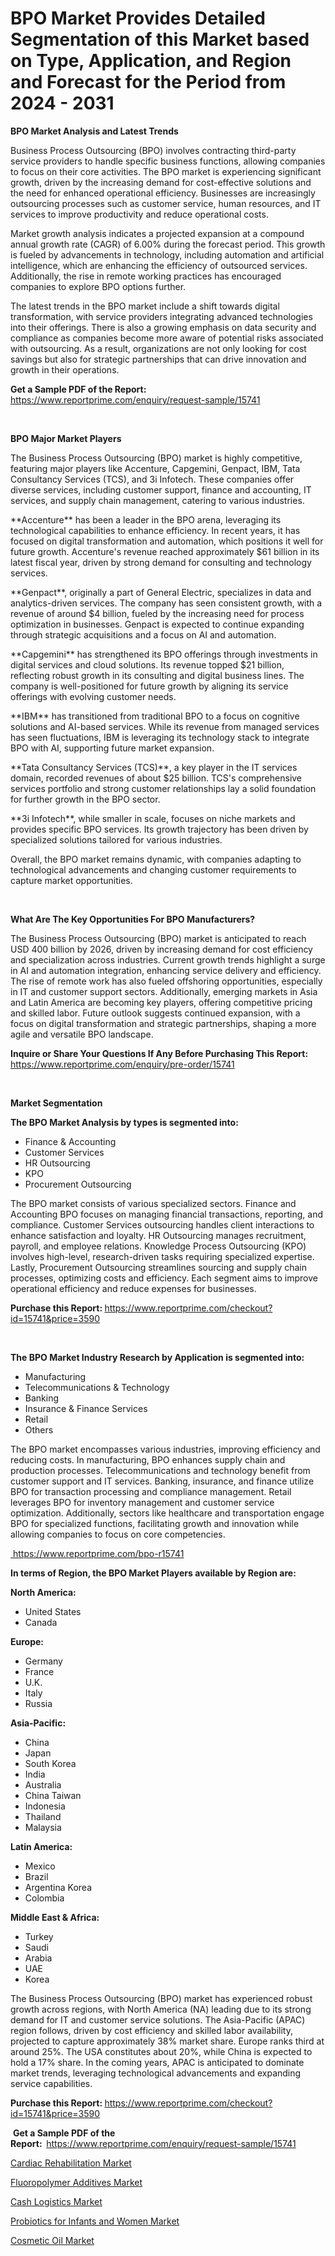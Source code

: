 <p><h1>BPO Market Provides Detailed Segmentation of this Market based on Type, Application, and Region and Forecast for the Period from 2024 - 2031</h1></p><p><strong>BPO Market Analysis and Latest Trends</strong></p>
<p><p>Business Process Outsourcing (BPO) involves contracting third-party service providers to handle specific business functions, allowing companies to focus on their core activities. The BPO market is experiencing significant growth, driven by the increasing demand for cost-effective solutions and the need for enhanced operational efficiency. Businesses are increasingly outsourcing processes such as customer service, human resources, and IT services to improve productivity and reduce operational costs.</p><p>Market growth analysis indicates a projected expansion at a compound annual growth rate (CAGR) of 6.00% during the forecast period. This growth is fueled by advancements in technology, including automation and artificial intelligence, which are enhancing the efficiency of outsourced services. Additionally, the rise in remote working practices has encouraged companies to explore BPO options further.</p><p>The latest trends in the BPO market include a shift towards digital transformation, with service providers integrating advanced technologies into their offerings. There is also a growing emphasis on data security and compliance as companies become more aware of potential risks associated with outsourcing. As a result, organizations are not only looking for cost savings but also for strategic partnerships that can drive innovation and growth in their operations.</p></p>
<p><strong>Get a Sample PDF of the Report:&nbsp;</strong> <a href="https://www.reportprime.com/enquiry/request-sample/15741?utm_campaign=40&utm_medium=2&utm_source=Github&utm_content=ia&utm_term=30112024&utm_id=bpo">https://www.reportprime.com/enquiry/request-sample/15741</a></p>
<p>&nbsp;</p>
<p><strong>BPO Major Market Players</strong></p>
<p><p>The Business Process Outsourcing (BPO) market is highly competitive, featuring major players like Accenture, Capgemini, Genpact, IBM, Tata Consultancy Services (TCS), and 3i Infotech. These companies offer diverse services, including customer support, finance and accounting, IT services, and supply chain management, catering to various industries.</p><p>**Accenture** has been a leader in the BPO arena, leveraging its technological capabilities to enhance efficiency. In recent years, it has focused on digital transformation and automation, which positions it well for future growth. Accenture's revenue reached approximately $61 billion in its latest fiscal year, driven by strong demand for consulting and technology services.</p><p>**Genpact**, originally a part of General Electric, specializes in data and analytics-driven services. The company has seen consistent growth, with a revenue of around $4 billion, fueled by the increasing need for process optimization in businesses. Genpact is expected to continue expanding through strategic acquisitions and a focus on AI and automation.</p><p>**Capgemini** has strengthened its BPO offerings through investments in digital services and cloud solutions. Its revenue topped $21 billion, reflecting robust growth in its consulting and digital business lines. The company is well-positioned for future growth by aligning its service offerings with evolving customer needs.</p><p>**IBM** has transitioned from traditional BPO to a focus on cognitive solutions and AI-based services. While its revenue from managed services has seen fluctuations, IBM is leveraging its technology stack to integrate BPO with AI, supporting future market expansion.</p><p>**Tata Consultancy Services (TCS)**, a key player in the IT services domain, recorded revenues of about $25 billion. TCS's comprehensive services portfolio and strong customer relationships lay a solid foundation for further growth in the BPO sector.</p><p>**3i Infotech**, while smaller in scale, focuses on niche markets and provides specific BPO services. Its growth trajectory has been driven by specialized solutions tailored for various industries.</p><p>Overall, the BPO market remains dynamic, with companies adapting to technological advancements and changing customer requirements to capture market opportunities.</p></p>
<p>&nbsp;</p>
<p><strong>What Are The Key Opportunities For BPO Manufacturers?</strong></p>
<p><p>The Business Process Outsourcing (BPO) market is anticipated to reach USD 400 billion by 2026, driven by increasing demand for cost efficiency and specialization across industries. Current growth trends highlight a surge in AI and automation integration, enhancing service delivery and efficiency. The rise of remote work has also fueled offshoring opportunities, especially in IT and customer support sectors. Additionally, emerging markets in Asia and Latin America are becoming key players, offering competitive pricing and skilled labor. Future outlook suggests continued expansion, with a focus on digital transformation and strategic partnerships, shaping a more agile and versatile BPO landscape.</p></p>
<p><strong>Inquire or Share Your Questions If Any Before Purchasing This Report:</strong> <a href="https://www.reportprime.com/enquiry/pre-order/15741?utm_campaign=40&utm_medium=2&utm_source=Github&utm_content=ia&utm_term=30112024&utm_id=bpo">https://www.reportprime.com/enquiry/pre-order/15741</a></p>
<p>&nbsp;</p>
<p><strong>Market Segmentation</strong></p>
<p><strong>The BPO Market Analysis by types is segmented into:</strong></p>
<p><ul><li>Finance & Accounting</li><li>Customer Services</li><li>HR Outsourcing</li><li>KPO</li><li>Procurement Outsourcing</li></ul></p>
<p><p>The BPO market consists of various specialized sectors. Finance and Accounting BPO focuses on managing financial transactions, reporting, and compliance. Customer Services outsourcing handles client interactions to enhance satisfaction and loyalty. HR Outsourcing manages recruitment, payroll, and employee relations. Knowledge Process Outsourcing (KPO) involves high-level, research-driven tasks requiring specialized expertise. Lastly, Procurement Outsourcing streamlines sourcing and supply chain processes, optimizing costs and efficiency. Each segment aims to improve operational efficiency and reduce expenses for businesses.</p></p>
<p><strong>Purchase this Report:&nbsp;</strong><a href="https://www.reportprime.com/checkout?id=15741&price=3590&utm_campaign=40&utm_medium=2&utm_source=Github&utm_content=ia&utm_term=30112024&utm_id=bpo">https://www.reportprime.com/checkout?id=15741&price=3590</a></p>
<p>&nbsp;</p>
<p><strong>The BPO Market Industry Research by Application is segmented into:</strong></p>
<p><ul><li>Manufacturing</li><li>Telecommunications & Technology</li><li>Banking</li><li>Insurance & Finance Services</li><li>Retail</li><li>Others</li></ul></p>
<p><p>The BPO market encompasses various industries, improving efficiency and reducing costs. In manufacturing, BPO enhances supply chain and production processes. Telecommunications and technology benefit from customer support and IT services. Banking, insurance, and finance utilize BPO for transaction processing and compliance management. Retail leverages BPO for inventory management and customer service optimization. Additionally, sectors like healthcare and transportation engage BPO for specialized functions, facilitating growth and innovation while allowing companies to focus on core competencies.</p></p>
<p><a href="https://www.reportprime.com/bpo-r15741?utm_campaign=40&utm_medium=2&utm_source=Github&utm_content=ia&utm_term=30112024&utm_id=bpo">&nbsp;https://www.reportprime.com/bpo-r15741</a></p>
<p><strong>In terms of Region, the BPO Market Players available by Region are:</strong></p>
<p>
    <p> <strong> North America: </strong>
        <ul>
            <li>United States</li>
            <li>Canada</li>
        </ul>
        </p> 
    <p> <strong> Europe: </strong>
        <ul>
            <li>Germany</li>
            <li>France</li>
            <li>U.K.</li>
            <li>Italy</li>
            <li>Russia</li>
        </ul>
        </p> 
    <p> <strong> Asia-Pacific: </strong>
        <ul>
            <li>China</li>
            <li>Japan</li>
            <li>South Korea</li>
            <li>India</li>
            <li>Australia</li>
            <li>China Taiwan</li>
            <li>Indonesia</li>
            <li>Thailand</li>
            <li>Malaysia</li>
        </ul>
        </p> 
    <p> <strong> Latin America: </strong>
        <ul>
            <li>Mexico</li>
            <li>Brazil</li>
            <li>Argentina Korea</li>
            <li>Colombia</li>
        </ul>
        </p> 
    <p> <strong> Middle East & Africa: </strong>
        <ul>
            <li>Turkey</li>
            <li>Saudi</li>
            <li>Arabia</li>
            <li>UAE</li>
            <li>Korea</li>
        </ul>
    </p>
    </p>
<p><p>The Business Process Outsourcing (BPO) market has experienced robust growth across regions, with North America (NA) leading due to its strong demand for IT and customer service solutions. The Asia-Pacific (APAC) region follows, driven by cost efficiency and skilled labor availability, projected to capture approximately 38% market share. Europe ranks third at around 25%. The USA constitutes about 20%, while China is expected to hold a 17% share. In the coming years, APAC is anticipated to dominate market trends, leveraging technological advancements and expanding service capabilities.</p></p>
<p><strong>Purchase this Report: </strong><a href="https://www.reportprime.com/checkout?id=15741&price=3590&utm_campaign=40&utm_medium=2&utm_source=Github&utm_content=ia&utm_term=30112024&utm_id=bpo">https://www.reportprime.com/checkout?id=15741&price=3590</a></p>
<p>&nbsp;<strong>Get a Sample PDF of the Report:&nbsp;&nbsp;</strong><a href="https://www.reportprime.com/enquiry/request-sample/15741?utm_campaign=40&utm_medium=2&utm_source=Github&utm_content=ia&utm_term=30112024&utm_id=bpo">https://www.reportprime.com/enquiry/request-sample/15741</a></p>
<p><strong></strong></p>
<p><p><a href="https://github.com/DixieGrimes/Market-Research-Report-List-1/blob/main/cardiac-rehabilitation-market.md?utm_campaign=40&utm_medium=2&utm_source=Github&utm_content=ia&utm_term=30112024&utm_id=bpo">Cardiac Rehabilitation Market</a></p><p><a href="https://www.linkedin.com/pulse/fluoropolymer-additives-market-consolidation-impact-structure-8n0xc?utm_campaign=40&utm_medium=2&utm_source=Github&utm_content=ia&utm_term=30112024&utm_id=bpo">Fluoropolymer Additives Market</a></p><p><a href="https://github.com/abbislposival/Market-Research-Report-List-1/blob/main/cash-logistics-market.md?utm_campaign=40&utm_medium=2&utm_source=Github&utm_content=ia&utm_term=30112024&utm_id=bpo">Cash Logistics Market</a></p><p><a href="https://issuu.com/reportprime-2/docs/probiotics-for-infants-and-women-market-size-2030.?utm_campaign=40&utm_medium=2&utm_source=Github&utm_content=ia&utm_term=30112024&utm_id=bpo">Probiotics for Infants and Women Market</a></p><p><a href="https://www.linkedin.com/pulse/cosmetic-oil-market-industry-landscape-growth-trajectories-aj0vf?utm_campaign=40&utm_medium=2&utm_source=Github&utm_content=ia&utm_term=30112024&utm_id=bpo">Cosmetic Oil Market</a></p></p>